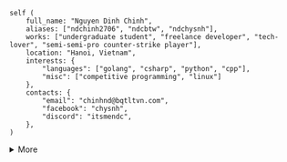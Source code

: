 ```rust,ignore
self (
    full_name: "Nguyen Dinh Chinh",
    aliases: ["ndchinh2706", "ndcbtw", "ndchysnh"],
    works: ["undergraduate student", "freelance developer", "tech-lover", "semi-semi-pro counter-strike player"],
    location: "Hanoi, Vietnam",
    interests: {
        "languages": ["golang", "csharp", "python", "cpp"],
        "misc": ["competitive programming", "linux"]
    },
    contacts: {
        "email": "chinhnd@bqtltvn.com",
        "facebook": "chysnh",
        "discord": "itsmendc",
    },
)
```
<details>
  <summary>More</summary>
    <figure><embed src="https://wakatime.com/share/@e9f968da-f113-46fa-923a-ec14e02aef06/84a8fe4c-a568-4736-90dc-bda6456749d8.svg"></embed></figure>
</details>
